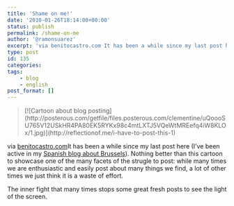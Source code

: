 ```yaml
---
title: 'Shame on me!'
date: '2010-01-26T18:14:00+00:00'
status: publish
permalink: /shame-on-me
author: '@ramonsuarez'
excerpt: 'via benitocastro.com It has been a while since my last post here (I''ve been active in my Spanish blog about Brussels). Nothing better than this cartoon to showcase one of the many facets of the strugle to post: while many times we are enthusiastic...'
type: post
id: 135
categories:
tags:
    - blog
    - english
post_format: []
---
```

> <div class="post_body">[![Cartoon about blog posting](http://posterous.com/getfile/files.posterous.com/clementine/uQoooSU765V12USkHR4PA80EK5RYKx98c4mtLXTJ5VQeWtMREefq4iW8KLOx/1.jpg)](http://reflectionof.me/i-have-to-post-this-1)

via [benitocastro.com](http://www.benitocastro.com/tengo-que-escribir-un-post-una-reflexion-de-p)It has been a while since my last post here (I’ve been active in my [Spanish blog about Brussels](http://www.blogbruselas.com)). Nothing better than this cartoon to showcase one of the many facets of the strugle to post: while many times we are enthusiastic and easily post about many things we find, a lot of other times we just think it is a waste of effort.

The inner fight that many times stops some great fresh posts to see the light of the screen.
